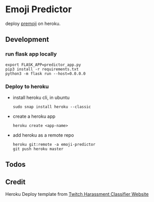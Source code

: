 # Emoji Predictor

deploy [premoji](https://github.com/nickyfoto/premoji/) on heroku.

## Development

### run flask app locally

```
export FLASK_APP=predictor_app.py
pip3 install -r requirements.txt
python3 -m flask run --host=0.0.0.0
```

### Deploy to heroku

- install heroku cli, in ubuntu

	```
	sudo snap install heroku --classic
	```

- create a heroku app
	
	```
	heroku create <app-name>
	```

- add heroku as a remote repo

	```
	heroku git:remote -a emoji-predictor
	git push heroku master
	```
## Todos

## Credit

Heroku Deploy template from [Twitch Harassment Classifier Website](https://github.com/jeremyrchow/Harassment-Classifier-App)
